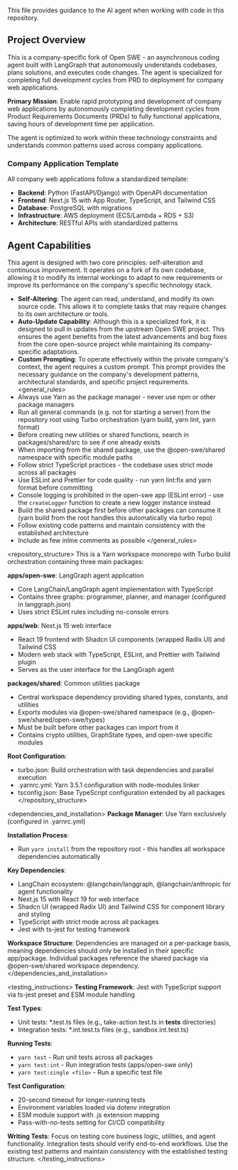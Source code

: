 This file provides guidance to the AI agent when working with code in this repository.

## Project Overview

This is a company-specific fork of Open SWE - an asynchronous coding agent built with LangGraph that autonomously understands codebases, plans solutions, and executes code changes. The agent is specialized for completing full development cycles from PRD to deployment for company web applications.

**Primary Mission**: Enable rapid prototyping and development of company web applications by autonomously completing development cycles from Product Requirements Documents (PRDs) to fully functional applications, saving hours of development time per application.

The agent is optimized to work within these technology constraints and understands common patterns used across company applications.

### Company Application Template

All company web applications follow a standardized template:
- **Backend**: Python (FastAPI/Django) with OpenAPI documentation
- **Frontend**: Next.js 15 with App Router, TypeScript, and Tailwind CSS
- **Database**: PostgreSQL with migrations
- **Infrastructure**: AWS deployment (ECS/Lambda + RDS + S3)
- **Architecture**: RESTful APIs with standardized patterns

## Agent Capabilities

This agent is designed with two core principles: self-alteration and continuous improvement. It operates on a fork of its own codebase, allowing it to modify its internal workings to adapt to new requirements or improve its performance on the company's specific technology stack.

- **Self-Altering**: The agent can read, understand, and modify its own source code. This allows it to complete tasks that may require changes to its own architecture or tools.
- **Auto-Update Capability**: Although this is a specialized fork, it is designed to pull in updates from the upstream Open SWE project. This ensures the agent benefits from the latest advancements and bug fixes from the core open-source project while maintaining its company-specific adaptations.
- **Custom Prompting**: To operate effectively within the private company's context, the agent requires a custom prompt. This prompt provides the necessary guidance on the company's development patterns, architectural standards, and specific project requirements.
<general_rules>
- Always use Yarn as the package manager - never use npm or other package managers
- Run all general commands (e.g. not for starting a server) from the repository root using Turbo orchestration (yarn build, yarn lint, yarn format)
- Before creating new utilities or shared functions, search in packages/shared/src to see if one already exists
- When importing from the shared package, use the @open-swe/shared namespace with specific module paths
- Follow strict TypeScript practices - the codebase uses strict mode across all packages
- Use ESLint and Prettier for code quality - run yarn lint:fix and yarn format before committing
- Console logging is prohibited in the open-swe app (ESLint error) - use the `createLogger` function to create a new logger instance instead
- Build the shared package first before other packages can consume it (yarn build from the root handles this automatically via turbo repo)
- Follow existing code patterns and maintain consistency with the established architecture
- Include as few inline comments as possible
</general_rules>

<repository_structure>
This is a Yarn workspace monorepo with Turbo build orchestration containing three main packages:

**apps/open-swe**: LangGraph agent application
- Core LangChain/LangGraph agent implementation with TypeScript
- Contains three graphs: programmer, planner, and manager (configured in langgraph.json)
- Uses strict ESLint rules including no-console errors

**apps/web**: Next.js 15 web interface
- React 19 frontend with Shadcn UI components (wrapped Radix UI) and Tailwind CSS
- Modern web stack with TypeScript, ESLint, and Prettier with Tailwind plugin
- Serves as the user interface for the LangGraph agent

**packages/shared**: Common utilities package
- Central workspace dependency providing shared types, constants, and utilities
- Exports modules via @open-swe/shared namespace (e.g., @open-swe/shared/open-swe/types)
- Must be built before other packages can import from it
- Contains crypto utilities, GraphState types, and open-swe specific modules

**Root Configuration**:
- turbo.json: Build orchestration with task dependencies and parallel execution
- .yarnrc.yml: Yarn 3.5.1 configuration with node-modules linker
- tsconfig.json: Base TypeScript configuration extended by all packages
</repository_structure>

<dependencies_and_installation>
**Package Manager**: Use Yarn exclusively (configured in .yarnrc.yml)

**Installation Process**:
- Run `yarn install` from the repository root - this handles all workspace dependencies automatically

**Key Dependencies**:
- LangChain ecosystem: @langchain/langgraph, @langchain/anthropic for agent functionality
- Next.js 15 with React 19 for web interface
- Shadcn UI (wrapped Radix UI) and Tailwind CSS for component library and styling
- TypeScript with strict mode across all packages
- Jest with ts-jest for testing framework

**Workspace Structure**: Dependencies are managed on a per-package basis, meaning dependencies should only be installed in their specific app/package. Individual packages reference the shared package via @open-swe/shared workspace dependency.
</dependencies_and_installation>

<testing_instructions>
**Testing Framework**: Jest with TypeScript support via ts-jest preset and ESM module handling

**Test Types**:
- Unit tests: *.test.ts files (e.g., take-action.test.ts in __tests__ directories)
- Integration tests: *.int.test.ts files (e.g., sandbox.int.test.ts)

**Running Tests**:
- `yarn test` - Run unit tests across all packages
- `yarn test:int` - Run integration tests (apps/open-swe only)
- `yarn test:single <file>` - Run a specific test file

**Test Configuration**:
- 20-second timeout for longer-running tests
- Environment variables loaded via dotenv integration
- ESM module support with .js extension mapping
- Pass-with-no-tests setting for CI/CD compatibility

**Writing Tests**: Focus on testing core business logic, utilities, and agent functionality. Integration tests should verify end-to-end workflows. Use the existing test patterns and maintain consistency with the established testing structure.
</testing_instructions>



